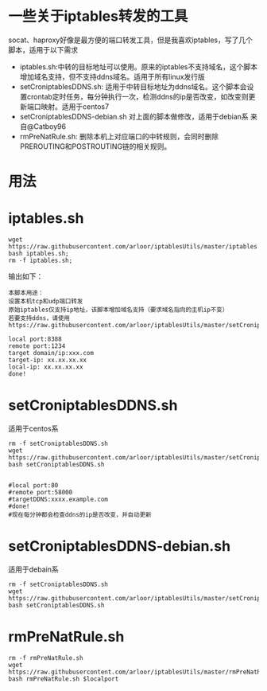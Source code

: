 # 一些关于iptables转发的工具

socat、haproxy好像是最方便的端口转发工具，但是我喜欢iptables，写了几个脚本，适用于以下需求

- iptables.sh:中转的目标地址可以使用。原来的iptables不支持域名，这个脚本增加域名支持，但不支持ddns域名。适用于所有linux发行版
- setCroniptablesDDNS.sh: 适用于中转目标地址为ddns域名。这个脚本会设置crontab定时任务，每分钟执行一次，检测ddns的ip是否改变，如改变则更新端口映射。适用于centos7
- setCroniptablesDDNS-debian.sh 对上面的脚本做修改，适用于debian系  来自@Catboy96
- rmPreNatRule.sh: 删除本机上对应端口的中转规则，会同时删除PREROUTING和POSTROUTING链的相关规则。

# 用法

# iptables.sh

```shell
wget  https://raw.githubusercontent.com/arloor/iptablesUtils/master/iptables.sh;
bash iptables.sh;
rm -f iptables.sh;
```

输出如下：
```shell
本脚本用途：
设置本机tcp和udp端口转发
原始iptables仅支持ip地址，该脚本增加域名支持（要求域名指向的主机ip不变）
若要支持ddns，请使用 https://raw.githubusercontent.com/arloor/iptablesUtils/master/setCroniptablesDDNS.sh;

local port:8388
remote port:1234
target domain/ip:xxx.com
target-ip: xx.xx.xx.xx
local-ip: xx.xx.xx.xx
done!
```

# setCroniptablesDDNS.sh

适用于centos系

```shell
rm -f setCroniptablesDDNS.sh
wget https://raw.githubusercontent.com/arloor/iptablesUtils/master/setCroniptablesDDNS.sh;
bash setCroniptablesDDNS.sh


#local port:80
#remote port:58000
#targetDDNS:xxxx.example.com
#done!
#现在每分钟都会检查ddns的ip是否改变，并自动更新
```

# setCroniptablesDDNS-debian.sh

适用于debain系

```
rm -f setCroniptablesDDNS.sh
wget https://raw.githubusercontent.com/arloor/iptablesUtils/master/setCroniptablesDDNS.sh;
bash setCroniptablesDDNS.sh
```

# rmPreNatRule.sh

```shell
rm -f rmPreNatRule.sh
wget https://raw.githubusercontent.com/arloor/iptablesUtils/master/rmPreNatRule.sh;
bash rmPreNatRule.sh $localport
```
